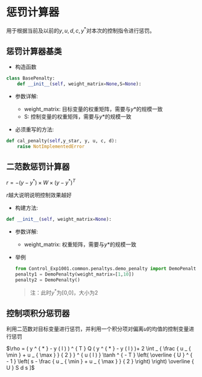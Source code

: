 # 惩罚计算器

用于根据当前及以前的$y,u,d,c,y^*$对本次的控制指令进行惩罚。

## 惩罚计算器基类

- 构造函数

```python
class BasePenalty:
    def __init__(self, weight_matrix=None,S=None):
```
- 参数详解:

  - weight_matrix: 目标变量的权重矩阵，需要与$y*$的规模一致
  - S: 控制变量的权重矩阵，需要与$y*$的规模一致

- 必须重写的方法:

```python
def cal_penalty(self,y_star, y, u, c, d):
    raise NotImplementedError
```

## 二范数惩罚计算器

$r = - (y-y^*) \times W \times (y-y^*)^T$

$r$越大说明说明控制效果越好

- 构建方法:

```python
def __init__(self, weight_matrix=None):
```

- 参数详解:

  - weight_matrix: 权重矩阵，需要与$y*$的规模一致

- 举例

  ```python
  from Control_Exp1001.common.penaltys.demo_penalty import DemoPenalty
  penalty1 = DemoPenalty(weight_matrix=[1,10])
  penalty2 = DemoPenalty()
  ```

  > 注：此时$y^*$为[0,0]，大小为2
  
 ## 控制项积分惩罚器
 利用二范数对目标变量进行惩罚，并利用一个积分项对偏离$u$的均值的控制变量进行惩罚
 
  $\rho = ( y ^ { * } - y ( l ) ) ^ { T } Q ( y ^ { * } - y ( l ) )+ 2 \int _ { \frac { u _ { \min } + u _ { \max } } { 2 } } ^ { u ( l ) } \tanh ^ { - T } \left( \overline { U } ^ { - 1 } \left( s - \frac { u _ { \min } + u _ { \max } } { 2 } \right) \right) \overline { U } S d s ]$
  
  